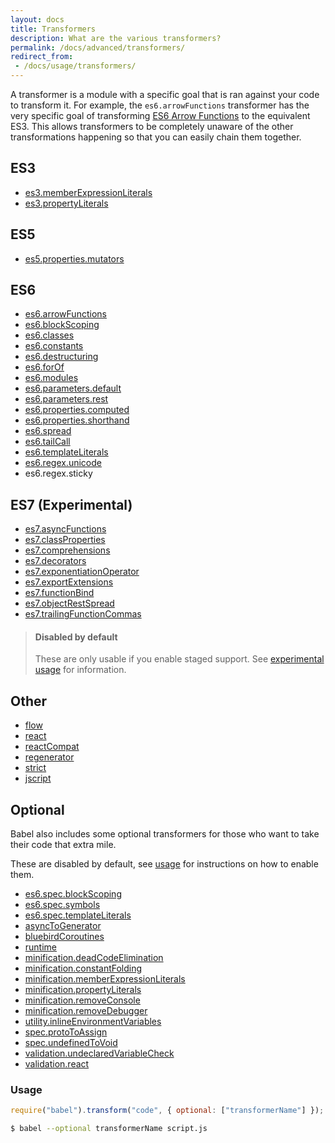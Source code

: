 ```yaml
---
layout: docs
title: Transformers
description: What are the various transformers?
permalink: /docs/advanced/transformers/
redirect_from:
 - /docs/usage/transformers/
---
```


A transformer is a module with a specific goal that is ran against your code to transform it. For example,
the `es6.arrowFunctions` transformer has the very specific goal of transforming [ES6 Arrow Functions](https://babeljs.io/docs/learn-es2015/#arrows)
to the equivalent ES3. This allows transformers to be completely unaware of the other transformations happening
so that you can easily chain them together.

## ES3

 - [es3.memberExpressionLiterals](/docs/advanced/transformers/es3/member-expression-literals)
 - [es3.propertyLiterals](/docs/advanced/transformers/es3/property-literals)

## ES5

 - [es5.properties.mutators](/docs/advanced/transformers/es5/properties-mutators)

## ES6

 - [es6.arrowFunctions](/docs/learn-es2015/#arrows)
 - [es6.blockScoping](/docs/learn-es2015/#let-const)
 - [es6.classes](/docs/learn-es2015/#classes)
 - [es6.constants](/docs/learn-es2015/#let-const)
 - [es6.destructuring](/docs/learn-es2015/#destructuring)
 - [es6.forOf](/docs/learn-es2015/#iterators-for-of)
 - [es6.modules](/docs/learn-es2015/#modules)
 - [es6.parameters.default](/docs/learn-es2015/#default-rest-spread)
 - [es6.parameters.rest](/docs/learn-es2015/#default-rest-spread)
 - [es6.properties.computed](/docs/learn-es2015/#enhanced-object-literals)
 - [es6.properties.shorthand](/docs/learn-es2015/#enhanced-object-literals)
 - [es6.spread](/docs/learn-es2015/#default-rest-spread)
 - [es6.tailCall](/docs/learn-es2015/#tail-calls)
 - [es6.templateLiterals](/docs/learn-es2015/#template-strings)
 - [es6.regex.unicode](/docs/learn-es2015/#unicode)
 - es6.regex.sticky

## ES7 (Experimental)

- [es7.asyncFunctions](https://github.com/lukehoban/ecmascript-asyncawait)
- [es7.classProperties](https://gist.github.com/jeffmo/054df782c05639da2adb)
- [es7.comprehensions](/docs/advanced/transformers/comprehensions)
- [es7.decorators](https://github.com/wycats/javascript-decorators)
- [es7.exponentiationOperator](https://github.com/rwaldron/exponentiation-operator)
- [es7.exportExtensions](https://github.com/leebyron/ecmascript-more-export-from)
- [es7.functionBind](https://github.com/zenparsing/es-function-bind)
- [es7.objectRestSpread](https://github.com/sebmarkbage/ecmascript-rest-spread)
- [es7.trailingFunctionCommas](https://github.com/jeffmo/es-trailing-function-commas)

<blockquote class="babel-callout babel-callout-warning">
  <h4>Disabled by default</h4>
  <p>
    These are only usable if you enable staged support. See <a href="/docs/usage/experimental">experimental usage</a> for information.
  </p>
</blockquote>

## Other

 - [flow](/docs/advanced/transformers/other/flow)
 - [react](/docs/advanced/transformers/other/react)
 - [reactCompat](/docs/advanced/transformers/other/react-compat)
 - [regenerator](/docs/advanced/transformers/other/regenerator)
 - [strict](/docs/advanced/transformers/other/strict)
 - [jscript](/docs/advanced/transformers/other/jscript)

## Optional

Babel also includes some optional transformers for those who want to take their code that extra mile.

These are disabled by default, see [usage](#usage) for instructions on how to enable them.

 - [es6.spec.blockScoping](/docs/advanced/transformers/es6/spec-block-scoping)
 - [es6.spec.symbols](/docs/advanced/transformers/es6/spec-symbols)
 - [es6.spec.templateLiterals](/docs/advanced/transformers/es6/spec-template-literals)
 - [asyncToGenerator](/docs/advanced/transformers/other/async-to-generator)
 - [bluebirdCoroutines](/docs/advanced/transformers/other/bluebird-coroutines)
 - [runtime](/docs/usage/runtime)
 - [minification.deadCodeElimination](/docs/advanced/transformers/minification/dead-code-elimination)
 - [minification.constantFolding](/docs/advanced/transformers/minification/constant-folding)
 - [minification.memberExpressionLiterals](/docs/advanced/transformers/minification/member-expression-literals)
 - [minification.propertyLiterals](/docs/advanced/transformers/minification/property-literals)
 - [minification.removeConsole](/docs/advanced/transformers/utility/remove-console)
 - [minification.removeDebugger](/docs/advanced/transformers/utility/remove-debugger)
 - [utility.inlineEnvironmentVariables](/docs/advanced/transformers/utility/inline-environment-variables)
 - [spec.protoToAssign](/docs/advanced/transformers/spec/proto-to-assign)
 - [spec.undefinedToVoid](/docs/advanced/transformers/spec/undefined-to-void)
 - [validation.undeclaredVariableCheck](/docs/advanced/transformers/validation/undeclared-variable-check)
 - [validation.react](/docs/advanced/transformers/validation/react)

### Usage

```javascript
require("babel").transform("code", { optional: ["transformerName"] });
```

```sh
$ babel --optional transformerName script.js
```
